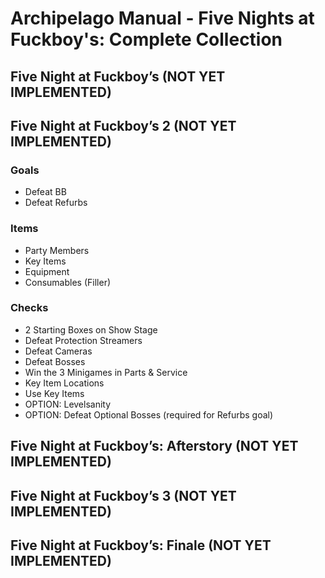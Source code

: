 # Archipelago Manual - Five Nights at Fuckboy's: Complete Collection

## Five Night at Fuckboy’s (NOT YET IMPLEMENTED)
## Five Night at Fuckboy’s 2 (NOT YET IMPLEMENTED)
### Goals
- Defeat BB
- Defeat Refurbs
### Items
- Party Members
- Key Items
- Equipment
- Consumables (Filler)
### Checks
- 2 Starting Boxes on Show Stage
- Defeat Protection Streamers
- Defeat Cameras
- Defeat Bosses
- Win the 3 Minigames in Parts & Service
- Key Item Locations
- Use Key Items
- OPTION: Levelsanity
- OPTION: Defeat Optional Bosses (required for Refurbs goal)
## Five Night at Fuckboy’s: Afterstory (NOT YET IMPLEMENTED)
## Five Night at Fuckboy’s 3 (NOT YET IMPLEMENTED)
## Five Night at Fuckboy’s: Finale (NOT YET IMPLEMENTED)
